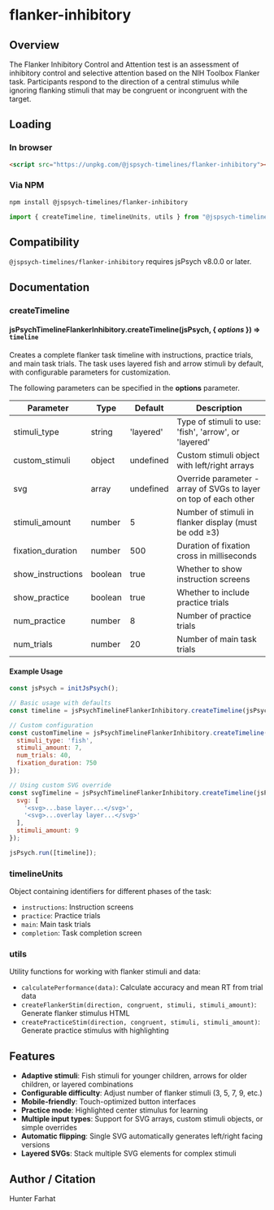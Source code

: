 # flanker-inhibitory

## Overview

The Flanker Inhibitory Control and Attention test is an assessment of inhibitory control and selective attention based on the NIH Toolbox Flanker task. Participants respond to the direction of a central stimulus while ignoring flanking stimuli that may be congruent or incongruent with the target.

## Loading

### In browser

```html
<script src="https://unpkg.com/@jspsych-timelines/flanker-inhibitory"></script>
```

### Via NPM

```bash
npm install @jspsych-timelines/flanker-inhibitory
```

```js
import { createTimeline, timelineUnits, utils } from "@jspsych-timelines/flanker-inhibitory"
```

## Compatibility

`@jspsych-timelines/flanker-inhibitory` requires jsPsych v8.0.0 or later.

## Documentation

### createTimeline

#### jsPsychTimelineFlankerInhibitory.createTimeline(jsPsych, { *options* }) ⇒ <code>timeline</code>

Creates a complete flanker task timeline with instructions, practice trials, and main task trials. The task uses layered fish and arrow stimuli by default, with configurable parameters for customization.

The following parameters can be specified in the **options** parameter.

| Parameter | Type | Default | Description |
|-----------|------|---------|-------------|
| stimuli_type | string | 'layered' | Type of stimuli to use: 'fish', 'arrow', or 'layered' |
| custom_stimuli | object | undefined | Custom stimuli object with left/right arrays |
| svg | array | undefined | Override parameter - array of SVGs to layer on top of each other |
| stimuli_amount | number | 5 | Number of stimuli in flanker display (must be odd ≥3) |
| fixation_duration | number | 500 | Duration of fixation cross in milliseconds |
| show_instructions | boolean | true | Whether to show instruction screens |
| show_practice | boolean | true | Whether to include practice trials |
| num_practice | number | 8 | Number of practice trials |
| num_trials | number | 20 | Number of main task trials |

#### Example Usage

```js
const jsPsych = initJsPsych();

// Basic usage with defaults
const timeline = jsPsychTimelineFlankerInhibitory.createTimeline(jsPsych);

// Custom configuration
const customTimeline = jsPsychTimelineFlankerInhibitory.createTimeline(jsPsych, {
  stimuli_type: 'fish',
  stimuli_amount: 7,
  num_trials: 40,
  fixation_duration: 750
});

// Using custom SVG override
const svgTimeline = jsPsychTimelineFlankerInhibitory.createTimeline(jsPsych, {
  svg: [
    '<svg>...base layer...</svg>',
    '<svg>...overlay layer...</svg>'
  ],
  stimuli_amount: 9
});

jsPsych.run([timeline]);
```

### timelineUnits

Object containing identifiers for different phases of the task:
- `instructions`: Instruction screens
- `practice`: Practice trials  
- `main`: Main task trials
- `completion`: Task completion screen

### utils

Utility functions for working with flanker stimuli and data:
- `calculatePerformance(data)`: Calculate accuracy and mean RT from trial data
- `createFlankerStim(direction, congruent, stimuli, stimuli_amount)`: Generate flanker stimulus HTML
- `createPracticeStim(direction, congruent, stimuli, stimuli_amount)`: Generate practice stimulus with highlighting

## Features

- **Adaptive stimuli**: Fish stimuli for younger children, arrows for older children, or layered combinations
- **Configurable difficulty**: Adjust number of flanker stimuli (3, 5, 7, 9, etc.)
- **Mobile-friendly**: Touch-optimized button interfaces
- **Practice mode**: Highlighted center stimulus for learning
- **Multiple input types**: Support for SVG arrays, custom stimuli objects, or simple overrides
- **Automatic flipping**: Single SVG automatically generates left/right facing versions
- **Layered SVGs**: Stack multiple SVG elements for complex stimuli

## Author / Citation

Hunter Farhat